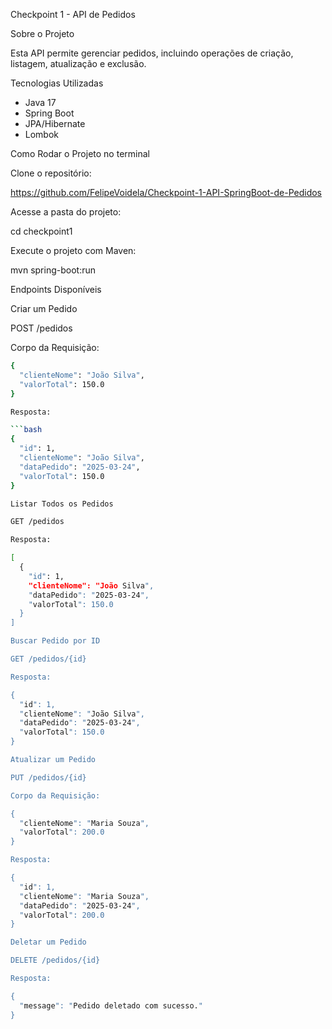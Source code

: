 Checkpoint 1 - API de Pedidos

Sobre o Projeto

Esta API permite gerenciar pedidos, incluindo operações de criação, listagem, atualização e exclusão.

Tecnologias Utilizadas

- Java 17
- Spring Boot
- JPA/Hibernate
- Lombok 


Como Rodar o Projeto no terminal

Clone o repositório:

https://github.com/FelipeVoidela/Checkpoint-1-API-SpringBoot-de-Pedidos

Acesse a pasta do projeto:

cd checkpoint1

Execute o projeto com Maven:

mvn spring-boot:run



Endpoints Disponíveis

Criar um Pedido

POST /pedidos

Corpo da Requisição:

```bash
{
  "clienteNome": "João Silva",
  "valorTotal": 150.0
}

Resposta:

```bash
{
  "id": 1,
  "clienteNome": "João Silva",
  "dataPedido": "2025-03-24",
  "valorTotal": 150.0
}

Listar Todos os Pedidos

GET /pedidos

Resposta:

[
  {
    "id": 1,
    "clienteNome": "João Silva",
    "dataPedido": "2025-03-24",
    "valorTotal": 150.0
  }
]

Buscar Pedido por ID

GET /pedidos/{id}

Resposta:

{
  "id": 1,
  "clienteNome": "João Silva",
  "dataPedido": "2025-03-24",
  "valorTotal": 150.0
}

Atualizar um Pedido

PUT /pedidos/{id}

Corpo da Requisição:

{
  "clienteNome": "Maria Souza",
  "valorTotal": 200.0
}

Resposta:

{
  "id": 1,
  "clienteNome": "Maria Souza",
  "dataPedido": "2025-03-24",
  "valorTotal": 200.0
}

Deletar um Pedido

DELETE /pedidos/{id}

Resposta:

{
  "message": "Pedido deletado com sucesso."
}

